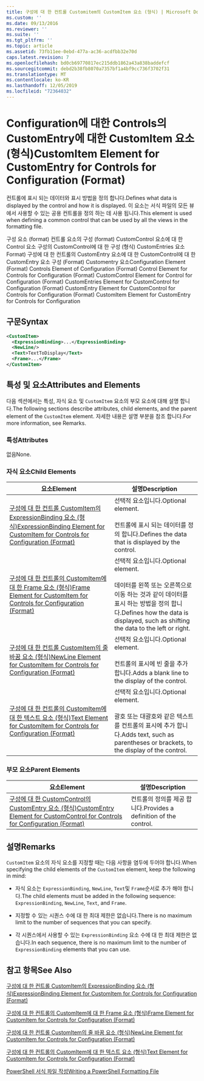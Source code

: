 ```yaml
---
title: 구성에 대 한 컨트롤 Customitem의 CustomItem 요소 (형식) | Microsoft Docs
ms.custom: ''
ms.date: 09/13/2016
ms.reviewer: ''
ms.suite: ''
ms.tgt_pltfrm: ''
ms.topic: article
ms.assetid: 73fb11ee-0ebd-477a-ac36-acdfbb32e70d
caps.latest.revision: 7
ms.openlocfilehash: bd0cb69770817ec215ddb1862a43a838baddefcf
ms.sourcegitcommit: debd2b38fb8070a7357bf1a4bf9cc736f3702f31
ms.translationtype: MT
ms.contentlocale: ko-KR
ms.lasthandoff: 12/05/2019
ms.locfileid: "72364032"
---
```

# <a name="customitem-element-for-customentry-for-controls-for-configuration-format"></a><span data-ttu-id="2f69c-102">Configuration에 대한 Controls의 CustomEntry에 대한 CustomItem 요소(형식)</span><span class="sxs-lookup"><span data-stu-id="2f69c-102">CustomItem Element for CustomEntry for Controls for Configuration (Format)</span></span>

<span data-ttu-id="2f69c-103">컨트롤에 표시 되는 데이터와 표시 방법을 정의 합니다.</span><span class="sxs-lookup"><span data-stu-id="2f69c-103">Defines what data is displayed by the control and how it is displayed.</span></span> <span data-ttu-id="2f69c-104">이 요소는 서식 파일의 모든 뷰에서 사용할 수 있는 공용 컨트롤을 정의 하는 데 사용 됩니다.</span><span class="sxs-lookup"><span data-stu-id="2f69c-104">This element is used when defining a common control that can be used by all the views in the formatting file.</span></span>

<span data-ttu-id="2f69c-105">구성 요소 (format) 컨트롤 요소의 구성 (format) CustomControl 요소에 대 한 Control 요소 구성의 CustomControl에 대 한 구성 (형식) CustomEntries 요소 Format) 구성에 대 한 컨트롤의 CustomEntry 요소에 대 한 CustomControl에 대 한 CustomEntry 요소 구성 (Format) Customentry 요소</span><span class="sxs-lookup"><span data-stu-id="2f69c-105">Configuration Element (Format) Controls Element of Configuration (Format) Control Element for Controls for Configuration (Format) CustomControl Element for Control for Configuration (Format) CustomEntries Element for CustomControl for Configuration (Format) CustomEntry Element for CustomControl for Controls for Configuration (Format) CustomItem Element for CustomEntry for Controls for Configuration</span></span>

## <a name="syntax"></a><span data-ttu-id="2f69c-106">구문</span><span class="sxs-lookup"><span data-stu-id="2f69c-106">Syntax</span></span>

```xml
<CustomItem>
  <ExpressionBinding>...</ExpressionBinding>
  <NewLine/>
  <Text>TextToDisplay</Text>
  <Frame>...</Frame>
</CustomItem>
```

## <a name="attributes-and-elements"></a><span data-ttu-id="2f69c-107">특성 및 요소</span><span class="sxs-lookup"><span data-stu-id="2f69c-107">Attributes and Elements</span></span>

<span data-ttu-id="2f69c-108">다음 섹션에서는 특성, 자식 요소 및 `CustomItem` 요소의 부모 요소에 대해 설명 합니다.</span><span class="sxs-lookup"><span data-stu-id="2f69c-108">The following sections describe attributes, child elements, and the parent element of the `CustomItem` element.</span></span> <span data-ttu-id="2f69c-109">자세한 내용은 설명 부분을 참조 합니다.</span><span class="sxs-lookup"><span data-stu-id="2f69c-109">For more information, see Remarks.</span></span>

### <a name="attributes"></a><span data-ttu-id="2f69c-110">특성</span><span class="sxs-lookup"><span data-stu-id="2f69c-110">Attributes</span></span>

<span data-ttu-id="2f69c-111">없음</span><span class="sxs-lookup"><span data-stu-id="2f69c-111">None.</span></span>

### <a name="child-elements"></a><span data-ttu-id="2f69c-112">자식 요소</span><span class="sxs-lookup"><span data-stu-id="2f69c-112">Child Elements</span></span>

|<span data-ttu-id="2f69c-113">요소</span><span class="sxs-lookup"><span data-stu-id="2f69c-113">Element</span></span>|<span data-ttu-id="2f69c-114">설명</span><span class="sxs-lookup"><span data-stu-id="2f69c-114">Description</span></span>|
|-------------|-----------------|
|[<span data-ttu-id="2f69c-115">구성에 대 한 컨트롤 CustomItem의 ExpressionBinding 요소 (형식)</span><span class="sxs-lookup"><span data-stu-id="2f69c-115">ExpressionBinding Element for CustomItem for Controls for Configuration (Format)</span></span>](./expressionbinding-element-for-customitem-for-controls-for-configuration-format.md)|<span data-ttu-id="2f69c-116">선택적 요소입니다.</span><span class="sxs-lookup"><span data-stu-id="2f69c-116">Optional element.</span></span><br /><br /> <span data-ttu-id="2f69c-117">컨트롤에 표시 되는 데이터를 정의 합니다.</span><span class="sxs-lookup"><span data-stu-id="2f69c-117">Defines the data that is displayed by the control.</span></span>|
|[<span data-ttu-id="2f69c-118">구성에 대 한 컨트롤의 CustomItem에 대 한 Frame 요소 (형식)</span><span class="sxs-lookup"><span data-stu-id="2f69c-118">Frame Element for CustomItem for Controls for Configuration (Format)</span></span>](./frame-element-for-customitem-for-controls-for-configuration-format.md)|<span data-ttu-id="2f69c-119">선택적 요소입니다.</span><span class="sxs-lookup"><span data-stu-id="2f69c-119">Optional element.</span></span><br /><br /> <span data-ttu-id="2f69c-120">데이터를 왼쪽 또는 오른쪽으로 이동 하는 것과 같이 데이터를 표시 하는 방법을 정의 합니다.</span><span class="sxs-lookup"><span data-stu-id="2f69c-120">Defines how the data is displayed, such as shifting the data to the left or right.</span></span>|
|[<span data-ttu-id="2f69c-121">구성에 대 한 컨트롤 CustomItem의 줄 바꿈 요소 (형식)</span><span class="sxs-lookup"><span data-stu-id="2f69c-121">NewLine Element for CustomItem for Controls for Configuration (Format)</span></span>](./newline-element-for-customitem-for-controls-for-configuration-format.md)|<span data-ttu-id="2f69c-122">선택적 요소입니다.</span><span class="sxs-lookup"><span data-stu-id="2f69c-122">Optional element.</span></span><br /><br /> <span data-ttu-id="2f69c-123">컨트롤의 표시에 빈 줄을 추가 합니다.</span><span class="sxs-lookup"><span data-stu-id="2f69c-123">Adds a blank line to the display of the control.</span></span>|
|[<span data-ttu-id="2f69c-124">구성에 대 한 컨트롤의 CustomItem에 대 한 텍스트 요소 (형식)</span><span class="sxs-lookup"><span data-stu-id="2f69c-124">Text Element for CustomItem for Controls for Configuration (Format)</span></span>](./text-element-for-customitem-for-controls-for-configuration-format.md)|<span data-ttu-id="2f69c-125">선택적 요소입니다.</span><span class="sxs-lookup"><span data-stu-id="2f69c-125">Optional element.</span></span><br /><br /> <span data-ttu-id="2f69c-126">괄호 또는 대괄호와 같은 텍스트를 컨트롤의 표시에 추가 합니다.</span><span class="sxs-lookup"><span data-stu-id="2f69c-126">Adds text, such as parentheses or brackets, to the display of the control.</span></span>|

### <a name="parent-elements"></a><span data-ttu-id="2f69c-127">부모 요소</span><span class="sxs-lookup"><span data-stu-id="2f69c-127">Parent Elements</span></span>

|<span data-ttu-id="2f69c-128">요소</span><span class="sxs-lookup"><span data-stu-id="2f69c-128">Element</span></span>|<span data-ttu-id="2f69c-129">설명</span><span class="sxs-lookup"><span data-stu-id="2f69c-129">Description</span></span>|
|-------------|-----------------|
|[<span data-ttu-id="2f69c-130">구성에 대 한 CustomControl의 CustomEntry 요소 (형식)</span><span class="sxs-lookup"><span data-stu-id="2f69c-130">CustomEntry Element for CustomControl for Controls for Configuration (Format)</span></span>](./customentry-element-for-customcontrol-for-controls-for-configuration-format.md)|<span data-ttu-id="2f69c-131">컨트롤의 정의를 제공 합니다.</span><span class="sxs-lookup"><span data-stu-id="2f69c-131">Provides a definition of the control.</span></span>|

## <a name="remarks"></a><span data-ttu-id="2f69c-132">설명</span><span class="sxs-lookup"><span data-stu-id="2f69c-132">Remarks</span></span>

<span data-ttu-id="2f69c-133">`CustomItem` 요소의 자식 요소를 지정할 때는 다음 사항을 염두에 두어야 합니다.</span><span class="sxs-lookup"><span data-stu-id="2f69c-133">When specifying the child elements of the `CustomItem` element, keep the following in mind:</span></span>

- <span data-ttu-id="2f69c-134">자식 요소는 `ExpressionBinding`, `NewLine`, `Text`및 `Frame`순서로 추가 해야 합니다.</span><span class="sxs-lookup"><span data-stu-id="2f69c-134">The child elements must be added in the following sequence: `ExpressionBinding`, `NewLine`, `Text`, and `Frame`.</span></span>

- <span data-ttu-id="2f69c-135">지정할 수 있는 시퀀스 수에 대 한 최대 제한은 없습니다.</span><span class="sxs-lookup"><span data-stu-id="2f69c-135">There is no maximum limit to the number of sequences that you can specify.</span></span>

- <span data-ttu-id="2f69c-136">각 시퀀스에서 사용할 수 있는 `ExpressionBinding` 요소 수에 대 한 최대 제한은 없습니다.</span><span class="sxs-lookup"><span data-stu-id="2f69c-136">In each sequence, there is no maximum limit to the number of `ExpressionBinding` elements that you can use.</span></span>

## <a name="see-also"></a><span data-ttu-id="2f69c-137">참고 항목</span><span class="sxs-lookup"><span data-stu-id="2f69c-137">See Also</span></span>

[<span data-ttu-id="2f69c-138">구성에 대 한 컨트롤 CustomItem의 ExpressionBinding 요소 (형식)</span><span class="sxs-lookup"><span data-stu-id="2f69c-138">ExpressionBinding Element for CustomItem for Controls for Configuration (Format)</span></span>](./expressionbinding-element-for-customitem-for-controls-for-configuration-format.md)

[<span data-ttu-id="2f69c-139">구성에 대 한 컨트롤의 CustomItem에 대 한 Frame 요소 (형식)</span><span class="sxs-lookup"><span data-stu-id="2f69c-139">Frame Element for CustomItem for Controls for Configuration (Format)</span></span>](./frame-element-for-customitem-for-controls-for-configuration-format.md)

[<span data-ttu-id="2f69c-140">구성에 대 한 컨트롤 CustomItem의 줄 바꿈 요소 (형식)</span><span class="sxs-lookup"><span data-stu-id="2f69c-140">NewLine Element for CustomItem for Controls for Configuration (Format)</span></span>](./newline-element-for-customitem-for-controls-for-configuration-format.md)

[<span data-ttu-id="2f69c-141">구성에 대 한 컨트롤의 CustomItem에 대 한 텍스트 요소 (형식)</span><span class="sxs-lookup"><span data-stu-id="2f69c-141">Text Element for CustomItem for Controls for Configuration (Format)</span></span>](./text-element-for-customitem-for-controls-for-configuration-format.md)

[<span data-ttu-id="2f69c-142">PowerShell 서식 파일 작성</span><span class="sxs-lookup"><span data-stu-id="2f69c-142">Writing a PowerShell Formatting File</span></span>](./writing-a-powershell-formatting-file.md)
